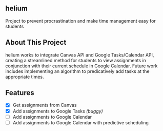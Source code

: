 ## helium
Project to prevent procrastination and make time management easy for students

## About This Project
helium works to integrate Canvas API and Google Tasks/Calendar API, creating a streamlined method for students to view assignments in conjunction with their current schedule in Google Calendar. Future work includes implementing an algorithm to predicatively add tasks at the appropriate times.

## Features
- [x] Get assignments from Canvas
- [x] Add assignments to Google Tasks _(buggy)_
- [ ] Add assignments to Google Calendar
- [ ] Add assignments to Google Calendar with predictive scheduling
